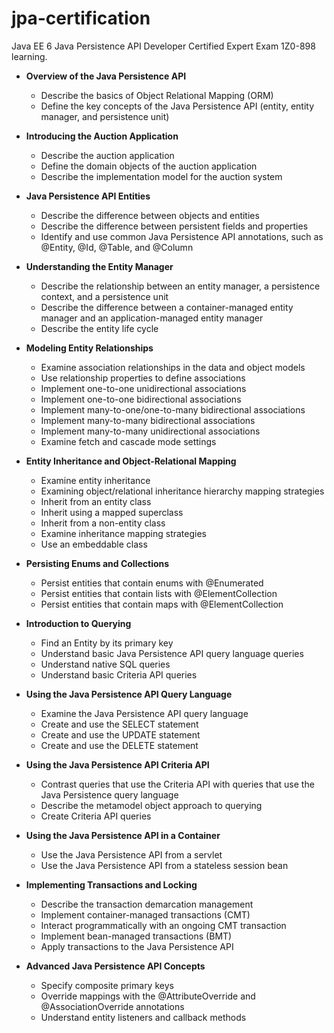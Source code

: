 jpa-certification
=================

Java EE 6 Java Persistence API Developer Certified Expert Exam 1Z0-898 learning.

- **Overview of the Java Persistence API**
  - Describe the basics of Object Relational Mapping (ORM)
  - Define the key concepts of the Java Persistence API (entity, entity manager, and persistence unit)

- **Introducing the Auction Application**
  - Describe the auction application
  - Define the domain objects of the auction application
  - Describe the implementation model for the auction system

- **Java Persistence API Entities**
  - Describe the difference between objects and entities
  - Describe the difference between persistent fields and properties
  - Identify and use common Java Persistence API annotations, such as @Entity, @Id, @Table, and @Column

- **Understanding the Entity Manager**
  - Describe the relationship between an entity manager, a persistence context, and a persistence unit
  - Describe the difference between a container-managed entity manager and an application-managed entity manager
  - Describe the entity life cycle

- **Modeling Entity Relationships**
  - Examine association relationships in the data and object models
  - Use relationship properties to define associations
  - Implement one-to-one unidirectional associations
  - Implement one-to-one bidirectional associations
  - Implement many-to-one/one-to-many bidirectional associations
  - Implement many-to-many bidirectional associations
  - Implement many-to-many unidirectional associations
  - Examine fetch and cascade mode settings

- **Entity Inheritance and Object-Relational Mapping**
  - Examine entity inheritance
  - Examining object/relational inheritance hierarchy mapping strategies
  - Inherit from an entity class
  - Inherit using a mapped superclass
  - Inherit from a non-entity class
  - Examine inheritance mapping strategies
  - Use an embeddable class

- **Persisting Enums and Collections**
  - Persist entities that contain enums with @Enumerated
  - Persist entities that contain lists with @ElementCollection
  - Persist entities that contain maps with @ElementCollection

- **Introduction to Querying**
  - Find an Entity by its primary key
  - Understand basic Java Persistence API query language queries
  - Understand native SQL queries
  - Understand basic Criteria API queries

- **Using the Java Persistence API Query Language**
  - Examine the Java Persistence API query language
  - Create and use the SELECT statement
  - Create and use the UPDATE statement
  - Create and use the DELETE statement

- **Using the Java Persistence API Criteria API**
  - Contrast queries that use the Criteria API with queries that use the Java Persistence query language
  - Describe the metamodel object approach to querying
  - Create Criteria API queries

- **Using the Java Persistence API in a Container**
  - Use the Java Persistence API from a servlet
  - Use the Java Persistence API from a stateless session bean

- **Implementing Transactions and Locking**
  - Describe the transaction demarcation management
  - Implement container-managed transactions (CMT)
  - Interact programmatically with an ongoing CMT transaction
  - Implement bean-managed transactions (BMT)
  - Apply transactions to the Java Persistence API

- **Advanced Java Persistence API Concepts**
  - Specify composite primary keys
  - Override mappings with the @AttributeOverride and @AssociationOverride annotations
  - Understand entity listeners and callback methods
